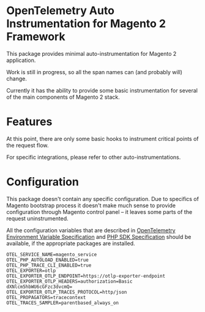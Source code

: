 # OpenTelemetry Auto Instrumentation for Magento 2 Framework

This package provides minimal auto-instrumentation for Magento 2 application.

Work is still in progress, so all the span names can (and probably will) change.

Currently it has the ability to provide some basic instrumentation for several of the main components
of Magento 2 stack. 

# Features

At this point, there are only some basic hooks to instrument critical points of the request flow.

For specific integrations, please refer to other auto-instrumentations.

# Configuration

This package doesn't contain any specific configuration. Due to specifics of Magento bootstrap process
it doesn't make much sense to provide configuration through Magento control panel – it leaves some
parts of the request uninstrumented.

All the configuration variables that are described in [OpenTelemetry Environment Variable Specification](https://opentelemetry.io/docs/specs/otel/configuration/sdk-environment-variables/)
and [PHP SDK Specification](https://opentelemetry.io/docs/languages/php/sdk/) should be available, if the appropriate packages are installed.

```
OTEL_SERVICE_NAME=magento_service
OTEL_PHP_AUTOLOAD_ENABLED=true
OTEL_PHP_TRACE_CLI_ENABLED=true
OTEL_EXPORTER=otlp
OTEL_EXPORTER_OTLP_ENDPOINT=https://otlp-exporter-endpoint
OTEL_EXPORTER_OTLP_HEADERS=authorization=Basic dXNlcm5hbWU6cGFzc3dvcmQ= 
OTEL_EXPORTER_OTLP_TRACES_PROTOCOL=http/json
OTEL_PROPAGATORS=tracecontext
OTEL_TRACES_SAMPLER=parentbased_always_on
```
